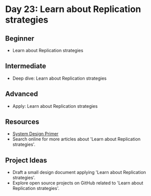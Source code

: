 # Day 23: Learn about Replication strategies

## Beginner
- Learn about Replication strategies

## Intermediate
- Deep dive: Learn about Replication strategies

## Advanced
- Apply: Learn about Replication strategies

## Resources
- [System Design Primer](https://github.com/donnemartin/system-design-primer#replication)
- Search online for more articles about 'Learn about Replication strategies'.

## Project Ideas
- Draft a small design document applying 'Learn about Replication strategies'.
- Explore open source projects on GitHub related to 'Learn about Replication strategies'.

